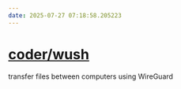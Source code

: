 ```yaml
---
date: 2025-07-27 07:18:58.205223
---
```


# [coder/wush](https://github.com/coder/wush)

transfer files between computers using WireGuard